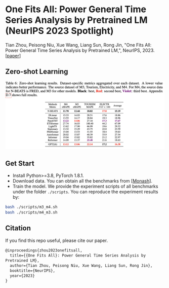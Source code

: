 # One Fits All: Power General Time Series Analysis by Pretrained LM (NeurIPS 2023 Spotlight)

Tian Zhou, Peisong Niu, Xue Wang, Liang Sun, Rong Jin, "One Fits All: Power General Time Series Analysis by Pretrained LM,", NeurIPS, 2023. [[paper](https://arxiv.org/abs/2302.11939)]

## Zero-shot Learning

![image](../pic/zero_shot_result.png)

## Get Start

- Install Python>=3.8, PyTorch 1.8.1.
- Download data. You can obtain all the benchmarks from [[Monash](https://github.com/rakshitha123/TSForecasting)].
- Train the model. We provide the experiment scripts of all benchmarks under the folder `./scripts`. You can reproduce the experiment results by:

```bash
bash ./scripts/m3_m4.sh
bash ./scripts/m4_m3.sh
```

## Citation

If you find this repo useful, please cite our paper. 

```
@inproceedings{zhou2023onefitsall,
  title={{One Fits All}: Power General Time Series Analysis by Pretrained LM},
  author={Tian Zhou, Peisong Niu, Xue Wang, Liang Sun, Rong Jin},
  booktitle={NeurIPS},
  year={2023}
}
```